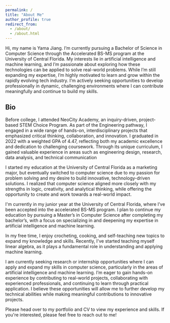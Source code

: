 ```yaml
---
permalink: /
title: "About Me"
author_profile: true
redirect_from: 
  - /about/
  - /about.html
---
```


Hi, my name is Yama Jiang. I’m currently pursuing a Bachelor of Science in Computer Science through the Accelerated BS-MS program at the University of Central Florida. My interests lie in artificial intelligence and machine learning, and I’m passionate about exploring how these technologies can be applied to solve real-world problems. While I’m still expanding my expertise, I’m highly motivated to learn and grow within the rapidly evolving tech industry. I’m actively seeking opportunities to develop professionally in dynamic, challenging environments where I can contribute meaningfully and continue to build my skills.

Bio
------
Before college, I attended NeoCity Academy, an inquiry-driven, project-based STEM Choice Program. As part of the Engineering pathway, I engaged in a wide range of hands-on, interdisciplinary projects that emphasized critical thinking, collaboration, and innovation. I graduated in 2022 with a weighted GPA of 4.47, reflecting both my academic excellence and dedication to challenging coursework. Through its unique curriculum, I gained valuable experience in areas such as engineering design, research, data analysis, and technical communication

I started my education at the University of Central Florida as a marketing major, but eventually switched to computer science due to my passion for problem solving and my desire to build innovative, technology-driven solutions. I realized that computer science aligned more closely with my strengths in logic, creativity, and analytical thinking, while offering the opportunity to create and work towards a real-world impact.

I'm currently in my junior year at the University of Central Florida, where I’ve been accepted into the accelerated BS-MS program. I plan to continue my education by pursuing a Master’s in Computer Science after completing my bachelor’s, with a focus on specializing in and deepening my expertise in artificial intelligence and machine learning.

In my free time, I enjoy crocheting, cooking, and self-teaching new topics to expand my knowledge and skills. Recently, I've started teaching myself linear algebra, as it plays a fundamental role in understanding and applying machine learning.

I am currently seeking research or internship opportunities where I can apply and expand my skills in computer science, particularly in the areas of artificial intelligence and machine learning. I’m eager to gain hands-on experience by contributing to real-world projects, collaborating with experienced professionals, and continuing to learn through practical application. I believe these opportunities will allow me to further develop my technical abilities while making meaningful contributions to innovative projects.

Please head over to my portfolio and CV to view my experience and skills. If you're interested, please feel free to reach out to me! 









